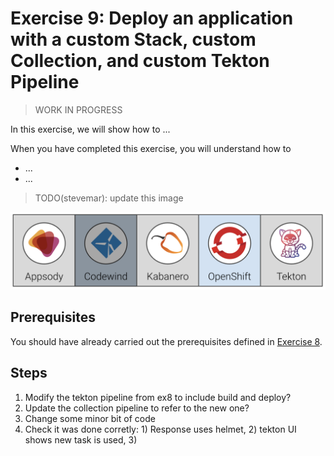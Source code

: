# Exercise 9: Deploy an application with a custom Stack, custom Collection, and custom Tekton Pipeline

> WORK IN PROGRESS

In this exercise, we will show how to ...

When you have completed this exercise, you will understand how to

* ...
* ...

> TODO(stevemar): update this image

![Tools used during Exercise 9](images/ex9.png)

## Prerequisites

You should have already carried out the prerequisites defined in [Exercise 8](../exercise-8/README.md).

## Steps

1. Modify the tekton pipeline from ex8 to include build and deploy?
2. Update the collection pipeline to refer to the new one?
3. Change some minor bit of code
4. Check it was done corretly: 1) Response uses helmet, 2) tekton UI shows new task is used, 3)
